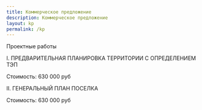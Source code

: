 ```yaml
---
title: Коммерческое предложение
description: Коммерческое предложение
layout: kp
permalink: /kp
---
```


Проектные работы

I. ПРЕДВАРИТЕЛЬНАЯ ПЛАНИРОВКА ТЕРРИТОРИИ С ОПРЕДЕЛЕНИЕМ ТЭП

Стоимость: 630 000 руб

II. ГЕНЕРАЛЬНЫЙ ПЛАН ПОСЕЛКА

Стоимость: 630 000 руб